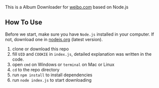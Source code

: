 This is a Album Downloader for [weibo.com](http://weibo.com) based on Node.js

## How To Use
Before we start, make sure you have `Node.js` installed in your computer. If not, download one in [nodejs.org](https://nodejs.org) (latest version).
1. clone or download this repo
1. fill `UID` and `COOKIE` in `index.js`, detailed explanation was written in the code.
1. open `cmd` on Windows or `terminal` on Mac or Linux
1. `cd` to the repo directory
1.  run `npm install` to install dependencies
1. run `node index.js` to start downloading 